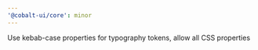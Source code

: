 ```yaml
---
'@cobalt-ui/core': minor
---
```


Use kebab-case properties for typography tokens, allow all CSS properties
